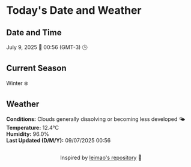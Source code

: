  # Today's Date and Weather
    
## Date and Time
July 9, 2025 📅
00:56 (GMT-3) 🕒

## Current Season
Winter ❄️
## Weather 
**Conditions:** Clouds generally dissolving or becoming less developed 🌤
**Temperature:** 12.4°C  
**Humidity:** 96.0%  
**Last Updated (D/M/Y):** 09/07/2025 00:56
##
<div align="center">Inspired by <a href="https://github.com/leimao/What-Is-The-Date-Today">leimao's repository</a> 🌱</div>
